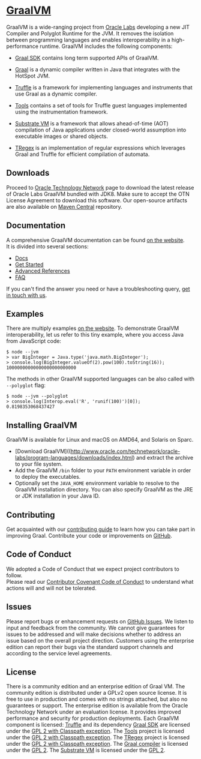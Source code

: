 # [GraalVM](https://graalvm.org/)

GraalVM is a wide-ranging project from [Oracle Labs](https://labs.oracle.com/pls/apex/f?p=LABS:10::::::) developing a new JIT Compiler and Polyglot Runtime for the JVM.
It removes the isolation between programming languages and enables interoperability in a high-performance runtime.
GraalVM includes the following components:

* [Graal SDK](../sdk) contains long term supported APIs of GraalVM.

* [Graal](../compiler) is a dynamic compiler written in Java that integrates with the HotSpot JVM.

* [Truffle](../truffle) is a framework for implementing languages and instruments that use Graal as a dynamic compiler.

* [Tools](../tools) contains a set of tools for Truffle guest languages implemented using the instrumentation framework.

* [Substrate VM](../substratevm) is a framework that allows ahead-of-time (AOT) compilation of Java applications under closed-world assumption into executable images or shared objects.

* [TRegex](../regex) is an implementation of regular expressions which leverages Graal and Truffle for efficient compilation of automata.

## Downloads
Proceed to [Oracle Technology Network](http://www.oracle.com/technetwork/oracle-labs/program-languages/downloads/index.html) page to download the latest release of Oracle Labs GraalVM bundled with JDK8.
Make sure to accept the OTN License Agreement to download this software.
Our open-source artifacts are also available on [Maven Central](https://mvnrepository.com/artifact/org.graalvm/graal-sdk) repository.

## Documentation
A comprehensive GraalVM documentation can be found [on the website](https://graalvm.org).  
It is divided into several sections:
* [Docs](/docs/)
* [Get Started](/docs/start/)
* [Advanced References](/docs/advanced/)
* [FAQ](/faq/)

If you can't find the answer you need or have a troubleshooting query,
[get in touch with us](/community/).

## Examples
There are multiply examples [on the website](https://graalvm.org).
To demonstrate GraalVM interoperability, let us refer to this tiny example, where you access Java from JavaScript code:

```
$ node --jvm
> var BigInteger = Java.type('java.math.BigInteger');
> console.log(BigInteger.valueOf(2).pow(100).toString(16));
10000000000000000000000000
```
The methods in other GraalVM supported languages can be also called with `--polyglot` flag:
```
$ node --jvm --polyglot
> console.log(Interop.eval('R', 'runif(100)')[0]);
0.8198353068437427
```

## Installing GraalVM
GraalVM is available for Linux and macOS on AMD64, and Solaris on Sparc.
- [Download GraalVM]((http://www.oracle.com/technetwork/oracle-labs/program-languages/downloads/index.html) and extract the archive to your file system.
- Add the GraalVM `/bin` folder to your `PATH` environment variable in order to deploy the executables.
- Optionally set the `JAVA_HOME` environment variable to resolve to the GraalVM installation directory.
You can also specify GraalVM as the JRE or JDK installation in your Java ID.

## Contributing
Get acquainted with our [contributing guide](../compiler/CONTRIBUTING.md) to learn how you can take part in improving Graal.
Contribute your code or improvements on [GitHub](https://github.com/oracle/graal).


## Code of Conduct
We adopted a Code of Conduct that we expect project contributors to follow.  
Please read our [Contributor Covenant Code of Conduct](/community/) to understand what actions will and will not be tolerated.

## Issues
Please report bugs or enhancement requests on [GitHub Issues](https://github.com/oracle/graal/issues).
We listen to input and feedback from the community.
We cannot give guarantees for issues to be addressed and will make decisions whether to address an issue based on the overall project direction.
Customers using the enterprise edition can report their bugs via the standard support channels and according to the service level agreements.

## License
There is a community edition and an enterprise edition of Graal VM.
The community edition is distributed under a GPLv2 open source license. 
It is free to use in production and comes with no strings attached, but also no guarantees or support.
The enterprise edition is available from the Oracle Technology Network under an evaluation license.
It provides improved performance and security for production deployments. Each GraalVM component is licensed:
[Truffle](../truffle) and its dependency [Graal SDK](../sdk) are licensed under the [GPL 2 with Classpath exception](../truffle/LICENSE.GPL.md).
The [Tools](../tools) project is licensed under the [GPL 2 with Classpath exception](../tools/LICENSE.GPL.md).
The [TRegex](../regex) project is licensed under the [GPL 2 with Classpath exception](../regex/LICENSE.GPL.md).
The [Graal compiler](../compiler) is licensed under the [GPL 2](../compiler/LICENSE.md).
The [Substrate VM](../substratevm) is licensed under the [GPL 2](../substratevm/LICENSE.md).
